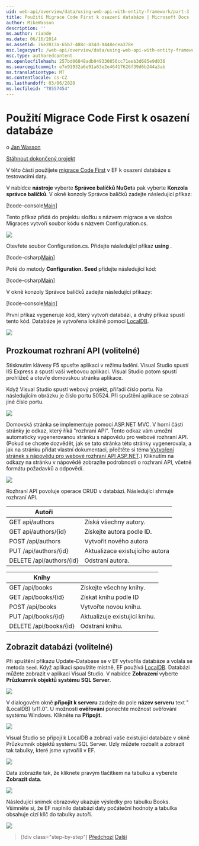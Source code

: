 ```yaml
---
uid: web-api/overview/data/using-web-api-with-entity-framework/part-3
title: Použití Migrace Code First k osazení databáze | Microsoft Docs
author: MikeWasson
description: ''
ms.author: riande
ms.date: 06/16/2014
ms.assetid: 76e2013a-65b7-488c-834d-9448ecea378e
msc.legacyurl: /web-api/overview/data/using-web-api-with-entity-framework/part-3
msc.type: authoredcontent
ms.openlocfilehash: 257bd06848adb949330856cc71eeb3d685e9d036
ms.sourcegitcommit: e7e91932a6e91a63e2e46417626f39d6b244a3ab
ms.translationtype: MT
ms.contentlocale: cs-CZ
ms.lasthandoff: 03/06/2020
ms.locfileid: "78557454"
---
```

# <a name="use-code-first-migrations-to-seed-the-database"></a>Použití Migrace Code First k osazení databáze

o [Jan Wasson](https://github.com/MikeWasson)

[Stáhnout dokončený projekt](https://github.com/MikeWasson/BookService)

V této části použijete [migrace Code First](https://msdn.microsoft.com/data/jj591621) v EF k osazení databáze s testovacími daty.

V nabídce **nástroje** vyberte **Správce balíčků NuGet**a pak vyberte **Konzola správce balíčků**. V okně konzoly Správce balíčků zadejte následující příkaz:

[!code-console[Main](part-3/samples/sample1.cmd)]

Tento příkaz přidá do projektu složku s názvem migrace a ve složce Migraces vytvoří soubor kódu s názvem Configuration.cs.

![](part-3/_static/image1.png)

Otevřete soubor Configuration.cs. Přidejte následující příkaz **using** .

[!code-csharp[Main](part-3/samples/sample2.cs)]

Poté do metody **Configuration. Seed** přidejte následující kód:

[!code-csharp[Main](part-3/samples/sample3.cs)]

V okně konzoly Správce balíčků zadejte následující příkazy:

[!code-console[Main](part-3/samples/sample4.cmd)]

První příkaz vygeneruje kód, který vytvoří databázi, a druhý příkaz spustí tento kód. Databáze je vytvořena lokálně pomocí [LocalDB](https://msdn.microsoft.com/library/hh510202.aspx).

![](part-3/_static/image2.png)

## <a name="explore-the-api-optional"></a>Prozkoumat rozhraní API (volitelné)

Stisknutím klávesy F5 spusťte aplikaci v režimu ladění. Visual Studio spustí IIS Express a spustí vaši webovou aplikaci. Visual Studio potom spustí prohlížeč a otevře domovskou stránku aplikace.

Když Visual Studio spustí webový projekt, přiřadí číslo portu. Na následujícím obrázku je číslo portu 50524. Při spuštění aplikace se zobrazí jiné číslo portu.

![](part-3/_static/image3.png)

Domovská stránka se implementuje pomocí ASP.NET MVC. V horní části stránky je odkaz, který říká "rozhraní API". Tento odkaz vám umožní automaticky vygenerovanou stránku s nápovědu pro webové rozhraní API. (Pokud se chcete dozvědět, jak se tato stránka této stránky vygenerovala, a jak na stránku přidat vlastní dokumentaci, přečtěte si téma [Vytvoření stránek s nápovědu pro webové rozhraní API ASP.NET](../../getting-started-with-aspnet-web-api/creating-api-help-pages.md).) Kliknutím na odkazy na stránku v nápovědě zobrazíte podrobnosti o rozhraní API, včetně formátu požadavků a odpovědí.

![](part-3/_static/image4.png)

Rozhraní API povoluje operace CRUD v databázi. Následující shrnuje rozhraní API.

| Autoři |  |
| --- | -- |
| GET api/authors | Získá všechny autory. |
| GET api/authors/{id} | Získejte autora podle ID. |
| POST /api/authors | Vytvořit nového autora |
| PUT /api/authors/{id} | Aktualizace existujícího autora |
| DELETE /api/authors/{id} | Odstraní autora. |

| Knihy |  |
| --- | -- |
| GET /api/books | Získejte všechny knihy. |
| GET /api/books/{id} | Získat knihu podle ID |
| POST /api/books | Vytvořte novou knihu. |
| PUT /api/books/{id} | Aktualizuje existující knihu. |
| DELETE /api/books/{id} | Odstraní knihu. |

## <a name="view-the-database-optional"></a>Zobrazit databázi (volitelné)

Při spuštění příkazu Update-Database se v EF vytvořila databáze a volala se metoda `Seed`. Když aplikaci spouštíte místně, EF používá [LocalDB](https://blogs.msdn.com/b/sqlexpress/archive/2011/07/12/introducing-localdb-a-better-sql-express.aspx). Databázi můžete zobrazit v aplikaci Visual Studio. V nabídce **Zobrazení** vyberte **Průzkumník objektů systému SQL Server**.

![](part-3/_static/image5.png)

V dialogovém okně **připojit k serveru** zadejte do pole **název serveru** text "(LocalDB) \v11.0". U možnosti **ověřování** ponechte možnost ověřování systému Windows. Klikněte na **Připojit**.

![](part-3/_static/image6.png)

Visual Studio se připojí k LocalDB a zobrazí vaše existující databáze v okně Průzkumník objektů systému SQL Server. Uzly můžete rozbalit a zobrazit tak tabulky, které jsme vytvořili v EF.

![](part-3/_static/image7.png)

Data zobrazíte tak, že kliknete pravým tlačítkem na tabulku a vyberete **Zobrazit data**.

![](part-3/_static/image8.png)

Následující snímek obrazovky ukazuje výsledky pro tabulku Books. Všimněte si, že EF naplnilo databázi daty počáteční hodnoty a tabulka obsahuje cizí klíč do tabulky autoři.

![](part-3/_static/image9.png)

> [!div class="step-by-step"]
> [Předchozí](part-2.md)
> [Další](part-4.md)
